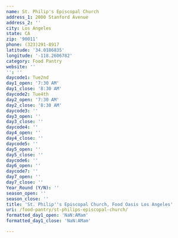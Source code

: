```yaml
---
name: St. Philip's Episcopal Church
address_1: 2800 Stanford Avenue
address_2: ''
city: Los Angeles
state: CA
zip: '90011'
phone: (323)291-8917
latitude: '34.0186835'
longitude: '-118.2606782'
category: Food Pantry
website: ''
'': ''
daycode1: Tue2nd
day1_open: '7:30 AM'
day1_close: '8:30 AM'
daycode2: Tue4th
day2_open: '7:30 AM'
day2_close: '8:30 AM'
daycode3: ''
day3_open: ''
day3_close: ''
daycode4: ''
day4_open: ''
day4_close: ''
daycode5: ''
day5_open: ''
day5_close: ''
daycode6: ''
day6_open: ''
daycode7: ''
day7_open: ''
day7_close: ''
Year_Round (Y/N): ''
season_open: ''
season_close: ''
title: 'St. Philip''s Episcopal Church, Food Oasis Los Angeles'
uri: /food-pantry/st-philips-episcopal-church/
formatted_day1_open: 'NaN:AMam'
formatted_day1_close: 'NaN:AMam'

---
```

